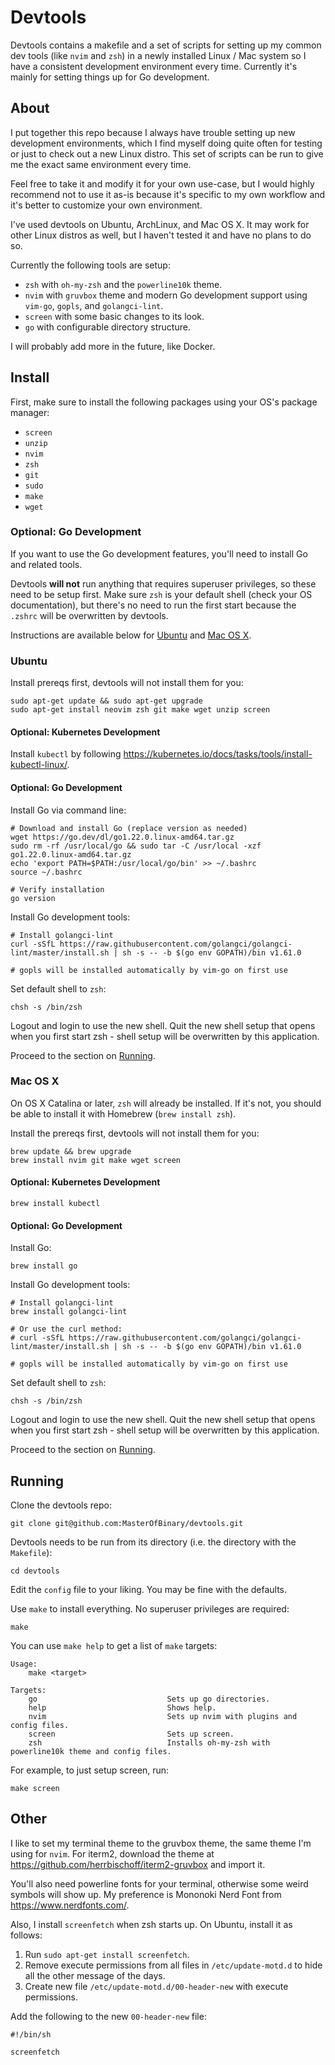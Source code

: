 # Devtools

Devtools contains a makefile and a set of scripts for setting up my common dev tools (like `nvim` and `zsh`) in a newly installed Linux / Mac system so I have a consistent development environment every time. Currently it's mainly for setting things up for Go development.

## About

I put together this repo because I always have trouble setting up new development environments, which I find myself doing quite often for testing or just to check out a new Linux distro. This set of scripts can be run to give me the exact same environment every time.

Feel free to take it and modify it for your own use-case, but I would highly recommend not to use it as-is because it's specific to my own workflow and it's better to customize your own environment.

I've used devtools on Ubuntu, ArchLinux, and Mac OS X. It may work for other Linux distros as well, but I haven't tested it and have no plans to do so.

Currently the following tools are setup:

* `zsh` with `oh-my-zsh` and the `powerline10k` theme.
* `nvim` with `gruvbox` theme and modern Go development support using `vim-go`, `gopls`, and `golangci-lint`.
* `screen` with some basic changes to its look.
* `go` with configurable directory structure.

I will probably add more in the future, like Docker.

## Install

First, make sure to install the following packages using your OS's package manager:

* `screen`
* `unzip`
* `nvim`
* `zsh`
* `git`
* `sudo`
* `make`
* `wget`

### Optional: Go Development

If you want to use the Go development features, you'll need to install Go and related tools.

Devtools **will not** run anything that requires superuser privileges, so these need to be setup first. Make sure `zsh` is your default shell (check your OS documentation), but there's no need to run the first start because the `.zshrc` will be overwritten by devtools.

Instructions are available below for [Ubuntu](#ubuntu) and [Mac OS X](#mac-os-x).

### Ubuntu

Install prereqs first, devtools will not install them for you:

```
sudo apt-get update && sudo apt-get upgrade
sudo apt-get install neovim zsh git make wget unzip screen
```

#### Optional: Kubernetes Development

Install `kubectl` by following https://kubernetes.io/docs/tasks/tools/install-kubectl-linux/.

#### Optional: Go Development

Install Go via command line:
```
# Download and install Go (replace version as needed)
wget https://go.dev/dl/go1.22.0.linux-amd64.tar.gz
sudo rm -rf /usr/local/go && sudo tar -C /usr/local -xzf go1.22.0.linux-amd64.tar.gz
echo 'export PATH=$PATH:/usr/local/go/bin' >> ~/.bashrc
source ~/.bashrc

# Verify installation
go version
```

Install Go development tools:
```
# Install golangci-lint
curl -sSfL https://raw.githubusercontent.com/golangci/golangci-lint/master/install.sh | sh -s -- -b $(go env GOPATH)/bin v1.61.0

# gopls will be installed automatically by vim-go on first use
```

Set default shell to `zsh`:

```
chsh -s /bin/zsh
```

Logout and login to use the new shell. Quit the new shell setup that opens when you first start zsh - shell setup will be overwritten by this application.

Proceed to the section on [Running](#running).

### Mac OS X

On OS X Catalina or later, `zsh` will already be installed. If it's not, you should be able to install it with Homebrew (`brew install zsh`).

Install the prereqs first, devtools will not install them for you:

```
brew update && brew upgrade
brew install nvim git make wget screen
```

#### Optional: Kubernetes Development

```
brew install kubectl
```

#### Optional: Go Development

Install Go:
```
brew install go
```

Install Go development tools:
```
# Install golangci-lint
brew install golangci-lint

# Or use the curl method:
# curl -sSfL https://raw.githubusercontent.com/golangci/golangci-lint/master/install.sh | sh -s -- -b $(go env GOPATH)/bin v1.61.0

# gopls will be installed automatically by vim-go on first use
```

Set default shell to `zsh`:

```
chsh -s /bin/zsh
```

Logout and login to use the new shell. Quit the new shell setup that opens when you first start zsh - shell setup will be overwritten by this application.

Proceed to the section on [Running](#running).

## Running

Clone the devtools repo:

```
git clone git@github.com:MasterOfBinary/devtools.git
```

Devtools needs to be run from its directory (i.e. the directory with the `Makefile`):

```
cd devtools
```

Edit the `config` file to your liking. You may be fine with the defaults.

Use `make` to install everything. No superuser privileges are required:

```
make
```

You can use `make help` to get a list of `make` targets:

```
Usage:
    make <target>

Targets:
    go                             Sets up go directories.
    help                           Shows help.
    nvim                           Sets up nvim with plugins and config files.
    screen                         Sets up screen.
    zsh                            Installs oh-my-zsh with powerline10k theme and config files.
```

For example, to just setup screen, run:

```
make screen
```

## Other

I like to set my terminal theme to the gruvbox theme, the same theme I'm using for `nvim`. For iterm2, download the theme at https://github.com/herrbischoff/iterm2-gruvbox and import it.

You'll also need powerline fonts for your terminal, otherwise some weird symbols will show up. My preference is Mononoki Nerd Font from https://www.nerdfonts.com/.

Also, I install `screenfetch` when zsh starts up. On Ubuntu, install it as follows:

1. Run `sudo apt-get install screenfetch`.
2. Remove execute permissions from all files in `/etc/update-motd.d` to hide all the other message of the days.
3. Create new file `/etc/update-motd.d/00-header-new` with execute permissions.

Add the following to the new `00-header-new` file:

```
#!/bin/sh

screenfetch
```
